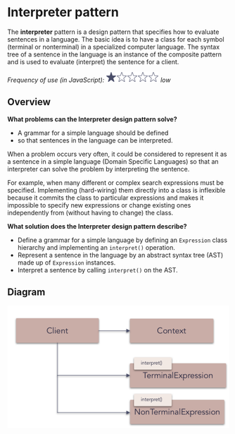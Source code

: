 # Interpreter pattern

The **interpreter** pattern is a design pattern that specifies how to evaluate sentences in a language. The basic idea is to have a class for each symbol (terminal or nonterminal) in a specialized computer language. The syntax tree of a sentence in the language is an instance of the composite pattern and is used to evaluate (interpret) the sentence for a client.

_Frequency of use (in JavaScript): ![low](../../assets/frequency/low.png) low_

## Overview

**What problems can the Interpreter design pattern solve?**

- A grammar for a simple language should be defined
- so that sentences in the language can be interpreted.

When a problem occurs very often, it could be considered to represent it as a sentence in a simple language (Domain Specific Languages) so that an interpreter can solve the problem by interpreting the sentence.

For example, when many different or complex search expressions must be specified. Implementing (hard-wiring) them directly into a class is inflexible because it commits the class to particular expressions and makes it impossible to specify new expressions or change existing ones independently from (without having to change) the class.

**What solution does the Interpreter design pattern describe?**

- Define a grammar for a simple language by defining an `Expression` class hierarchy and implementing an `interpret()` operation.
- Represent a sentence in the language by an abstract syntax tree (AST) made up of `Expression` instances.
- Interpret a sentence by calling `interpret()` on the AST.

## Diagram

![interpreter](../../assets/diagrams/interpreter.png)
